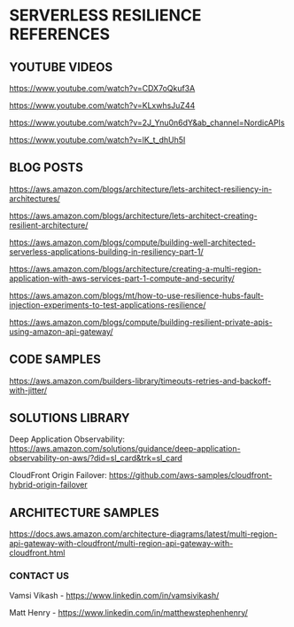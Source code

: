 # SERVERLESS RESILIENCE REFERENCES 


## YOUTUBE VIDEOS

https://www.youtube.com/watch?v=CDX7oQkuf3A

https://www.youtube.com/watch?v=KLxwhsJuZ44

https://www.youtube.com/watch?v=2J_Ynu0n6dY&ab_channel=NordicAPIs

https://www.youtube.com/watch?v=lK_t_dhUh5I

## BLOG POSTS

https://aws.amazon.com/blogs/architecture/lets-architect-resiliency-in-architectures/

https://aws.amazon.com/blogs/architecture/lets-architect-creating-resilient-architecture/

https://aws.amazon.com/blogs/compute/building-well-architected-serverless-applications-building-in-resiliency-part-1/

https://aws.amazon.com/blogs/architecture/creating-a-multi-region-application-with-aws-services-part-1-compute-and-security/

https://aws.amazon.com/blogs/mt/how-to-use-resilience-hubs-fault-injection-experiments-to-test-applications-resilience/

https://aws.amazon.com/blogs/compute/building-resilient-private-apis-using-amazon-api-gateway/

## CODE SAMPLES 

https://aws.amazon.com/builders-library/timeouts-retries-and-backoff-with-jitter/

## SOLUTIONS LIBRARY 

Deep Application Observability: https://aws.amazon.com/solutions/guidance/deep-application-observability-on-aws/?did=sl_card&trk=sl_card

CloudFront Origin Failover: https://github.com/aws-samples/cloudfront-hybrid-origin-failover

## ARCHITECTURE SAMPLES

https://docs.aws.amazon.com/architecture-diagrams/latest/multi-region-api-gateway-with-cloudfront/multi-region-api-gateway-with-cloudfront.html

### CONTACT US 

Vamsi Vikash - https://www.linkedin.com/in/vamsivikash/

Matt Henry - https://www.linkedin.com/in/matthewstephenhenry/
